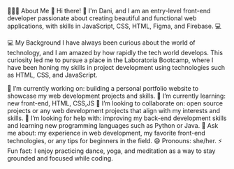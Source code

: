 👩🏻‍💻 About Me 👋
Hi there! 👋 I'm Dani, and I am an entry-level front-end developer passionate about creating beautiful and functional web applications, with skills in JavaScript, CSS, HTML, Figma, and Firebase. 💻

💻 My Background
I have always been curious about the world of technology, and I am amazed by how rapidly the tech world develops. This curiosity led me to pursue a place in the Laboratoria Bootcamp, where I have been honing my skills in project development using technologies such as HTML, CSS, and JavaScript.

🔭 I’m currently working on: building a personal portfolio website to showcase my web development projects and skills.
🌱 I’m currently learning: new front-end, HTML, CSS,JS
👯 I’m looking to collaborate on: open source projects or any web development projects that align with my interests and skills.
🤔 I’m looking for help with: improving my back-end development skills and learning new programming languages such as Python or Java.
💬 Ask me about: my experience in web development, my favorite front-end technologies, or any tips for beginners in the field.
😄 Pronouns: she/her.
⚡ Fun fact: I enjoy practicing dance, yoga, and meditation as a way to stay grounded and focused while coding.
